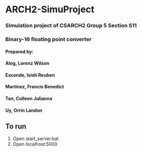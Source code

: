 # ARCH2-SimuProject
### Simulation project of CSARCH2 Group 5 Section S11
### Binary-16 floating point converter
#### Prepared by:
#### Alog, Lorenz Wilson
#### Exconde, Isiah Reuben
#### Martinez, Francis Benedict
#### Tan, Colleen Julianna
#### Uy, Orrin Landon


## To run

1. Open start_server.bat
2. Open localhost:5000
